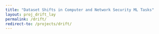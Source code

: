 ```yaml
---
title: "Dataset Shifts in Computer and Network Security ML Tasks"
layout: proj_drift_lay
permalink: /drift/
redirect-to: /projects/drift/
---
```



